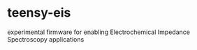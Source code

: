 # teensy-eis
experimental firmware for enabling Electrochemical Impedance Spectroscopy applications
